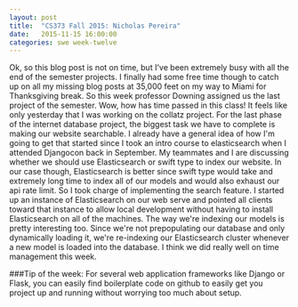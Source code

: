 ```yaml
---
layout: post
title:  "CS373 Fall 2015: Nicholas Pereira"
date:   2015-11-15 16:00:00
categories: swe week-twelve
---
```


Ok, so this blog post is not on time, but I've been extremely busy with all the end of the semester projects. I finally had some free time though
to catch up on all my missing blog posts at 35,000 feet on my way to Miami for Thanksgiving break. So this week professor Downing assigned us the last
project of the semester. Wow, how has time passed in this class! It feels like only yesterday that I was working on the collatz project. For the last phase
of the internet database project, the biggest task we have to complete is making our website searchable. I already have a general idea of how I'm going to
get that started since I took an intro course to elasticsearch when I attended Djangocon back in September. My teammates and I are discussing whether we
should use Elasticsearch or swift type to index our website. In our case though, Elasticsearch is better since swift type would take and extremely long time
to index all of our models and would also exhaust our api rate limit. So I took charge of implementing the search feature. I started up an instance of
Elasticsearch on our web serve and pointed all clients toward that instance to allow local development without having to install Elasticsearch on all of the
machines. The way we're indexing our models is pretty interesting too. Since we're not prepopulating our database and only dynamically loading it, we're
re-indexing our Elasticsearch cluster whenever a new model is loaded into the database. I think we did really well on time management this week.

###Tip of the week:
For several web application frameworks like Django or Flask, you can easily find boilerplate code on github to easily get you project up and running without
worrying too much about setup.